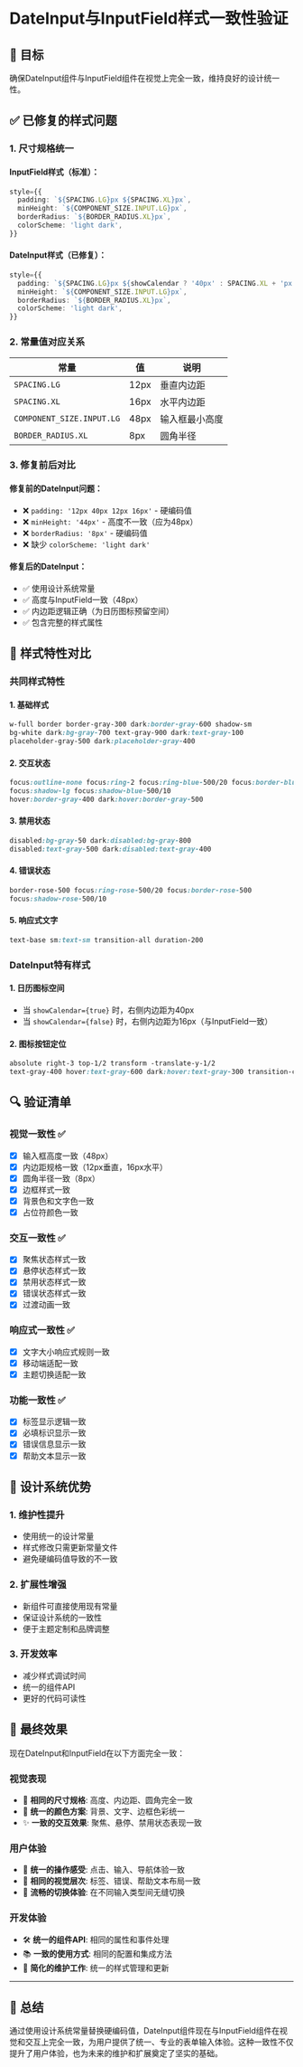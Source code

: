 # DateInput与InputField样式一致性验证

## 🎯 目标

确保DateInput组件与InputField组件在视觉上完全一致，维持良好的设计统一性。

## ✅ 已修复的样式问题

### 1. **尺寸规格统一**

#### **InputField样式**（标准）：
```typescript
style={{
  padding: `${SPACING.LG}px ${SPACING.XL}px`,
  minHeight: `${COMPONENT_SIZE.INPUT.LG}px`,
  borderRadius: `${BORDER_RADIUS.XL}px`,
  colorScheme: 'light dark',
}}
```

#### **DateInput样式**（已修复）：
```typescript
style={{
  padding: `${SPACING.LG}px ${showCalendar ? '40px' : SPACING.XL + 'px'} ${SPACING.LG}px ${SPACING.XL}px`,
  minHeight: `${COMPONENT_SIZE.INPUT.LG}px`,
  borderRadius: `${BORDER_RADIUS.XL}px`,
  colorScheme: 'light dark',
}}
```

### 2. **常量值对应关系**

| 常量 | 值 | 说明 |
|------|----|----|
| `SPACING.LG` | 12px | 垂直内边距 |
| `SPACING.XL` | 16px | 水平内边距 |
| `COMPONENT_SIZE.INPUT.LG` | 48px | 输入框最小高度 |
| `BORDER_RADIUS.XL` | 8px | 圆角半径 |

### 3. **修复前后对比**

#### **修复前的DateInput问题**：
- ❌ `padding: '12px 40px 12px 16px'` - 硬编码值
- ❌ `minHeight: '44px'` - 高度不一致（应为48px）
- ❌ `borderRadius: '8px'` - 硬编码值
- ❌ 缺少 `colorScheme: 'light dark'`

#### **修复后的DateInput**：
- ✅ 使用设计系统常量
- ✅ 高度与InputField一致（48px）
- ✅ 内边距逻辑正确（为日历图标预留空间）
- ✅ 包含完整的样式属性

## 🎨 样式特性对比

### **共同样式特性**

#### **1. 基础样式**
```css
w-full border border-gray-300 dark:border-gray-600 shadow-sm
bg-white dark:bg-gray-700 text-gray-900 dark:text-gray-100 
placeholder-gray-500 dark:placeholder-gray-400
```

#### **2. 交互状态**
```css
focus:outline-none focus:ring-2 focus:ring-blue-500/20 focus:border-blue-500 
focus:shadow-lg focus:shadow-blue-500/10
hover:border-gray-400 dark:hover:border-gray-500
```

#### **3. 禁用状态**
```css
disabled:bg-gray-50 dark:disabled:bg-gray-800 
disabled:text-gray-500 dark:disabled:text-gray-400
```

#### **4. 错误状态**
```css
border-rose-500 focus:ring-rose-500/20 focus:border-rose-500 
focus:shadow-rose-500/10
```

#### **5. 响应式文字**
```css
text-base sm:text-sm transition-all duration-200
```

### **DateInput特有样式**

#### **1. 日历图标空间**
- 当 `showCalendar={true}` 时，右侧内边距为40px
- 当 `showCalendar={false}` 时，右侧内边距为16px（与InputField一致）

#### **2. 图标按钮定位**
```css
absolute right-3 top-1/2 transform -translate-y-1/2
text-gray-400 hover:text-gray-600 dark:hover:text-gray-300 transition-colors
```

## 🔍 验证清单

### **视觉一致性** ✅
- [x] 输入框高度一致（48px）
- [x] 内边距规格一致（12px垂直，16px水平）
- [x] 圆角半径一致（8px）
- [x] 边框样式一致
- [x] 背景色和文字色一致
- [x] 占位符颜色一致

### **交互一致性** ✅
- [x] 聚焦状态样式一致
- [x] 悬停状态样式一致
- [x] 禁用状态样式一致
- [x] 错误状态样式一致
- [x] 过渡动画一致

### **响应式一致性** ✅
- [x] 文字大小响应式规则一致
- [x] 移动端适配一致
- [x] 主题切换适配一致

### **功能一致性** ✅
- [x] 标签显示逻辑一致
- [x] 必填标识显示一致
- [x] 错误信息显示一致
- [x] 帮助文本显示一致

## 🎯 设计系统优势

### **1. 维护性提升**
- 使用统一的设计常量
- 样式修改只需更新常量文件
- 避免硬编码值导致的不一致

### **2. 扩展性增强**
- 新组件可直接使用现有常量
- 保证设计系统的一致性
- 便于主题定制和品牌调整

### **3. 开发效率**
- 减少样式调试时间
- 统一的组件API
- 更好的代码可读性

## 🚀 最终效果

现在DateInput和InputField在以下方面完全一致：

### **视觉表现**
- 🎨 **相同的尺寸规格**: 高度、内边距、圆角完全一致
- 🌈 **统一的颜色方案**: 背景、文字、边框色彩统一
- ✨ **一致的交互效果**: 聚焦、悬停、禁用状态表现一致

### **用户体验**
- 📱 **统一的操作感受**: 点击、输入、导航体验一致
- 🎯 **相同的视觉层次**: 标签、错误、帮助文本布局一致
- 🔄 **流畅的切换体验**: 在不同输入类型间无缝切换

### **开发体验**
- 🛠️ **统一的组件API**: 相同的属性和事件处理
- 📚 **一致的使用方式**: 相同的配置和集成方法
- 🔧 **简化的维护工作**: 统一的样式管理和更新

---

## 🎉 总结

通过使用设计系统常量替换硬编码值，DateInput组件现在与InputField组件在视觉和交互上完全一致，为用户提供了统一、专业的表单输入体验。这种一致性不仅提升了用户体验，也为未来的维护和扩展奠定了坚实的基础。
